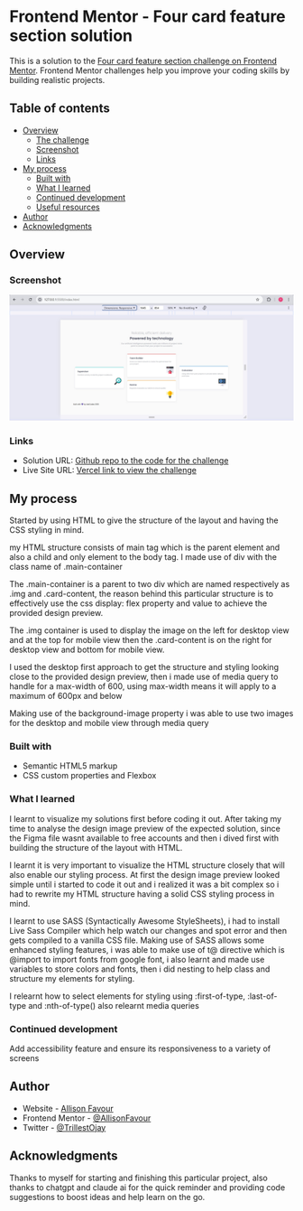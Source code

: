 # Frontend Mentor - Four card feature section solution

This is a solution to the [Four card feature section challenge on Frontend Mentor](https://www.frontendmentor.io/challenges/four-card-feature-section-weK1eFYK). Frontend Mentor challenges help you improve your coding skills by building realistic projects. 

## Table of contents

- [Overview](#overview)
  - [The challenge](#the-challenge)
  - [Screenshot](#screenshot)
  - [Links](#links)
- [My process](#my-process)
  - [Built with](#built-with)
  - [What I learned](#what-i-learned)
  - [Continued development](#continued-development)
  - [Useful resources](#useful-resources)
- [Author](#author)
- [Acknowledgments](#acknowledgments)


## Overview

### Screenshot

![A screenshot to the output on Google Chrome](./images/four-card-feature-section.jpg)



### Links

- Solution URL: [Github repo to the code for the challenge](https://github.com/AllisonFavour/fm-challenge5)
- Live Site URL: [Vercel link to view the challenge](https://product-preview-card-component-five-zeta.vercel.app/)

## My process

Started by using HTML to give the structure of the layout and having the CSS styling in mind.

my HTML structure consists of main tag which is the parent element and also a child and only element to the body tag. I made use of div with the class name of .main-container

The .main-container is a parent to two div which are named respectively as .img and .card-content, the reason behind this particular structure is to effectively use the css display: flex property and value to achieve the provided design preview.

The .img container is used to display the image on the left for desktop view and at the top for mobile view then the .card-content is on the right for desktop view and bottom for mobile view.

I used the desktop first approach to get the structure and styling looking close to the provided design preview, then i made use of media query to handle for a max-width of 600, using max-width means it will apply to a maximum of 600px and below

Making use of the background-image property i was able to use two images for the desktop and mobile view through media query


### Built with

- Semantic HTML5 markup
- CSS custom properties and Flexbox



### What I learned

I learnt to visualize my solutions first before coding it out. After taking my time to analyse the design image preview of the expected solution, since the Figma file wasnt available to free accounts and then i dived first with building the structure of the layout with HTML.

I learnt it is very important to visualize the HTML structure closely that will also enable our styling process. At first the design image preview looked simple until i started to code it out and i realized it was a bit complex so i had to rewrite my HTML structure having a solid CSS styling process in mind.

I learnt to use SASS (Syntactically Awesome StyleSheets), i had to install Live Sass Compiler which help watch our changes and spot error and then gets compiled to a vanilla CSS file.
Making use of SASS allows some enhanced styling features, i was able to make use of t@ directive which is @import to import fonts from google font, i also learnt and made use variables to store colors and fonts, then i did nesting to help class and structure my elements for styling.

I relearnt how to select elements for styling using :first-of-type, :last-of-type and :nth-of-type() also relearnt media queries


### Continued development

Add accessibility feature and ensure its responsiveness to a variety of screens



## Author

- Website - [Allison Favour](https://allison-favour-portfolio-darkmode.vercel.app/)
- Frontend Mentor - [@AllisonFavour](https://www.frontendmentor.io/profile/AllisonFavour)
- Twitter - [@TrillestOjay](https://x.com/TrillestOjay)


## Acknowledgments

Thanks to myself for starting and finishing this particular project, also thanks to chatgpt and claude ai for the quick reminder and providing code suggestions to boost ideas and help learn on the go.